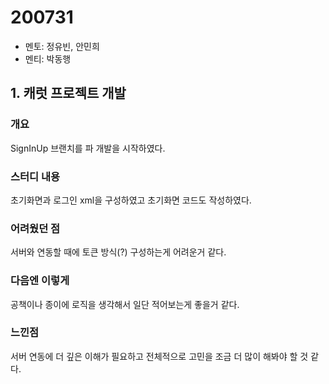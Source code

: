 # 200731

- 멘토: 정유빈, 안민희
- 멘티: 박동행

## 1. 캐럿 프로젝트 개발

### 개요
SignInUp 브랜치를 파 개발을 시작하였다.
### 스터디 내용
초기화면과 로그인 xml을 구성하였고 초기화면 코드도 작성하였다.
### 어려웠던 점
서버와 연동할 때에 토큰 방식(?) 구성하는게 어려운거 같다. 
### 다음엔 이렇게
공책이나 종이에 로직을 생각해서 일단 적어보는게 좋을거 같다.
### 느낀점
서버 연동에 더 깊은 이해가 필요하고 전체적으로 고민을 조금 더 많이 해봐야 할 것 같다.